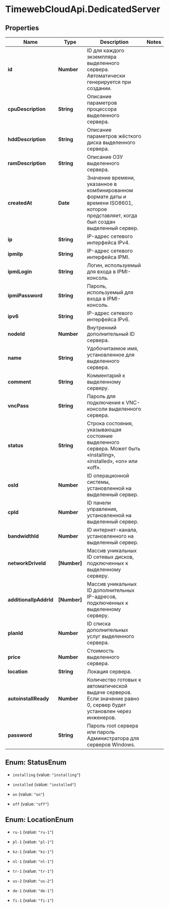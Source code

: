 # TimewebCloudApi.DedicatedServer

## Properties

Name | Type | Description | Notes
------------ | ------------- | ------------- | -------------
**id** | **Number** | ID для каждого экземпляра выделенного сервера. Автоматически генерируется при создании. | 
**cpuDescription** | **String** | Описание параметров процессора выделенного сервера. | 
**hddDescription** | **String** | Описание параметров жёсткого диска выделенного сервера. | 
**ramDescription** | **String** | Описание ОЗУ выделенного сервера. | 
**createdAt** | **Date** | Значение времени, указанное в комбинированном формате даты и времени ISO8601, которое представляет, когда был создан выделенный сервер. | 
**ip** | **String** | IP-адрес сетевого интерфейса IPv4. | 
**ipmiIp** | **String** | IP-адрес сетевого интерфейса IPMI. | 
**ipmiLogin** | **String** | Логин, используемый для входа в IPMI-консоль. | 
**ipmiPassword** | **String** | Пароль, используемый для входа в IPMI-консоль. | 
**ipv6** | **String** | IP-адрес сетевого интерфейса IPv6. | 
**nodeId** | **Number** | Внутренний дополнительный ID сервера. | 
**name** | **String** | Удобочитаемое имя, установленное для выделенного сервера. | 
**comment** | **String** | Комментарий к выделенному серверу. | 
**vncPass** | **String** | Пароль для подключения к VNC-консоли выделенного сервера. | 
**status** | **String** | Строка состояния, указывающая состояние выделенного сервера. Может быть «installing», «installed», «on» или «off». | 
**osId** | **Number** | ID операционной системы, установленной на выделенный сервер. | 
**cpId** | **Number** | ID панели управления, установленной на выделенный сервер. | 
**bandwidthId** | **Number** | ID интернет-канала, установленного на выделенный сервер. | 
**networkDriveId** | **[Number]** | Массив уникальных ID сетевых дисков, подключенных к выделенному серверу. | 
**additionalIpAddrId** | **[Number]** | Массив уникальных ID дополнительных IP-адресов, подключенных к выделенному серверу. | 
**planId** | **Number** | ID списка дополнительных услуг выделенного сервера. | 
**price** | **Number** | Стоимость выделенного сервера. | 
**location** | **String** | Локация сервера. | 
**autoinstallReady** | **Number** | Количество готовых к автоматической выдаче серверов. Если значение равно 0, сервер будет установлен через инженеров. | 
**password** | **String** | Пароль root сервера или пароль Администратора для серверов Windows. | 



## Enum: StatusEnum


* `installing` (value: `"installing"`)

* `installed` (value: `"installed"`)

* `on` (value: `"on"`)

* `off` (value: `"off"`)





## Enum: LocationEnum


* `ru-1` (value: `"ru-1"`)

* `pl-1` (value: `"pl-1"`)

* `kz-1` (value: `"kz-1"`)

* `nl-1` (value: `"nl-1"`)

* `tr-1` (value: `"tr-1"`)

* `us-2` (value: `"us-2"`)

* `de-1` (value: `"de-1"`)

* `fi-1` (value: `"fi-1"`)




